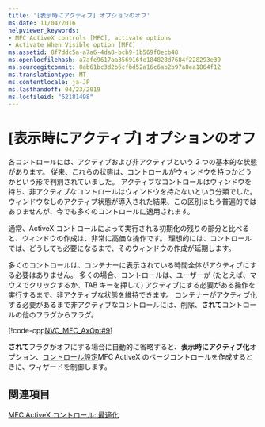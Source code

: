 ```yaml
---
title: '[表示時にアクティブ] オプションのオフ'
ms.date: 11/04/2016
helpviewer_keywords:
- MFC ActiveX controls [MFC], activate options
- Activate When Visible option [MFC]
ms.assetid: 8f7ddc5a-a7a6-4da8-bcb9-1b569f0ecb48
ms.openlocfilehash: a7afe9617aa356916fe184828d7684f228293e39
ms.sourcegitcommit: 0ab61bc3d2b6cfbd52a16c6ab2b97a8ea1864f12
ms.translationtype: MT
ms.contentlocale: ja-JP
ms.lasthandoff: 04/23/2019
ms.locfileid: "62181498"
---
```

# <a name="turning-off-the-activate-when-visible-option"></a>[表示時にアクティブ] オプションのオフ

各コントロールには、アクティブおよび非アクティブという 2 つの基本的な状態があります。 従来、これらの状態は、コントロールがウィンドウを持つかどうかという形で判別されていました。 アクティブなコントロールはウィンドウを持ち、非アクティブなコントロールはウィンドウを持たないという分類でした。 ウィンドウなしのアクティブ状態が導入された結果、この区別はもう普遍的ではありませんが、今でも多くのコントロールに適用されます。

通常、ActiveX コントロールによって実行される初期化の残りの部分と比べると、ウィンドウの作成は、非常に高価な操作です。 理想的には、コントロールでは、どうしても必要になるまで、そのウィンドウの作成が延期します。

多くのコントロールは、コンテナーに表示されている時間全体がアクティブにする必要はありません。 多くの場合、コントロールは、ユーザーが (たとえば、マウスでクリックするか、TAB キーを押して) アクティブにする必要がある操作を実行するまで、非アクティブな状態を維持できます。 コンテナーがアクティブ化する必要があるまで非アクティブなコントロールには、削除、**されて**コントロールの他のフラグからフラグ。

[!code-cpp[NVC_MFC_AxOpt#9](../mfc/codesnippet/cpp/turning-off-the-activate-when-visible-option_1.cpp)]

**されて**フラグがオフにする場合に自動的に省略すると、**表示時にアクティブ化**オプション、[コントロール設定](../mfc/reference/control-settings-mfc-activex-control-wizard.md)MFC ActiveX のページコントロールを作成するときに、ウィザードを制御します。

## <a name="see-also"></a>関連項目

[MFC ActiveX コントロール: 最適化](../mfc/mfc-activex-controls-optimization.md)

